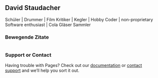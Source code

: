 ## David Staudacher

Schüler | Drummer | Film Kritiker | Kegler |  Hobby Coder | non-proprietary Software enthusiast | Cola Gläser Sammler




### Bewegende Zitate

```markdown

```

### Support or Contact

Having trouble with Pages? Check out our [documentation](https://docs.github.com/categories/github-pages-basics/) or [contact support](https://support.github.com/contact) and we’ll help you sort it out.
